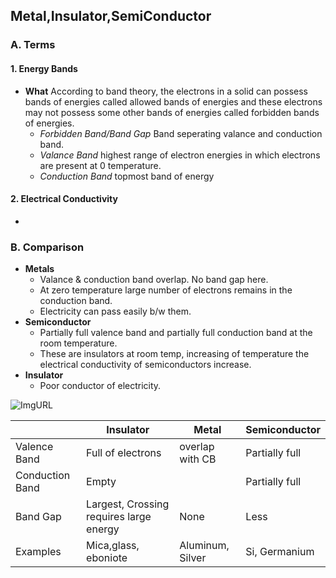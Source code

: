 ## Metal,Insulator,SemiConductor

### A. Terms
#### 1. Energy Bands
  - **What** According to band theory, the electrons in a solid can possess bands of energies called allowed bands of energies and these electrons may not possess some other bands of energies called forbidden bands of energies. 
    - *Forbidden Band/Band Gap* Band seperating valance and conduction band.
    - *Valance Band* highest range of electron energies in which electrons are present at 0 temperature.
    - *Conduction Band* topmost band of energy
#### 2. Electrical Conductivity
  - 
  
### B. Comparison
- **Metals**
  - Valance & conduction band overlap. No band gap here.
  - At zero temperature large number of electrons remains in the conduction band.
  - Electricity can pass easily b/w them.
- **Semiconductor**
  - Partially full valence band and partially full conduction band at the room temperature.
  - These are insulators at room temp, increasing of temperature the electrical conductivity of semiconductors increase.
- **Insulator**
  - Poor conductor of electricity.
  
![ImgURL](https://i.ibb.co/DLw6gHp/metal-insulator-semicond.png)  

| |Insulator|Metal|Semiconductor|
|---|---|---|---|
|Valence Band|Full of electrons| overlap with CB | Partially full|
|Conduction Band|Empty| |Partially full|
|Band Gap|Largest, Crossing requires large energy| None | Less |
|Examples| Mica,glass, eboniote|Aluminum, Silver|Si, Germanium|
